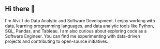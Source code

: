 ## Hi there 👋

I'm Alvi. I do Data Analytic and Software Development. I enjoy working with data, learning programming languages, and data analytic tools like Python, SQL, Pandas, and Tableau. I am also curious about exploring code as a Software Engineer. You can find me experimenting with data-driven projects and contributing to open-source initiatives.
